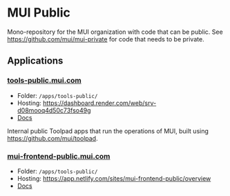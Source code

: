 # MUI Public

Mono-repository for the MUI organization with code that can be public.
See https://github.com/mui/mui-private for code that needs to be private.

## Applications

### [tools-public.mui.com](https://tools-public.mui.com/)

- Folder: `/apps/tools-public/`
- Hosting: https://dashboard.render.com/web/srv-d08mooq4d50c73fso49g
- [Docs](./apps/tools-public/#readme)

Internal public Toolpad apps that run the operations of MUI, built using https://github.com/mui/toolpad.

### [mui-frontend-public.mui.com](https://frontend-public.mui.com/)

- Folder: `/apps/tools-public/`
- Hosting: https://app.netlify.com/sites/mui-frontend-public/overview
- [Docs](./apps/code-infra-dashboard/#readme)
